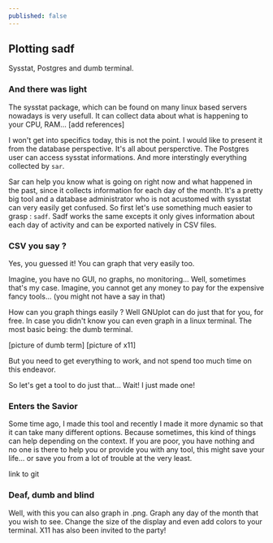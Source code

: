 ```yaml
---
published: false
---
```

## Plotting sadf

Sysstat, Postgres and dumb terminal.  

### And there was light

The sysstat package, which can be found on many linux based servers nowadays is very usefull. 
It can collect data about what is happening to your CPU, RAM... [add references]

I won't get into specifics today, this is not the point. I would like to present it from the database perspective. It's all about persperctive. The Postgres user can access sysstat informations. And more interstingly everything collected by `sar`. 

Sar can help you know what is going on right now and what happened in the past, since it collects information for each day of the month. It's a pretty big tool and a database administrator who is not acustomed with sysstat can very easily get confused. So first let's use something much easier to grasp :  `sadf`. Sadf works the same excepts it only gives information about each day of activity and can be exported natively in CSV files. 

### CSV you say ? 

Yes, you guessed it! You can graph that very easily too.

Imagine, you have no GUI, no graphs, no monitoring... Well, sometimes that's my case. 
Imagine, you cannot get any money to pay for the expensive fancy tools... (you might not have a say in that)

How can you graph things easily ? Well GNUplot can do just that for you, for free.
In case you didn't know you can even graph in a linux terminal. 
The most basic being: the dumb terminal. 

[picture of dumb term]
[picture of x11]

But you need to get everything to work, and not spend too much time on this endeavor. 

So let's get a tool to do just that... Wait! I just made one! 


### Enters the Savior

Some time ago, I made this tool and recently I made it more dynamic so that it can take many different options. Because sometimes, this kind of things can help depending on the context. 
If you are poor, you have nothing and no one is there to help you or provide you with any tool, this might save your life... or save you from a lot of trouble at the very least.

link to git

### Deaf, dumb and blind

Well, with this you can also graph in .png. Graph any day of the month that you wish to see. 
Change the size of the display and even add colors to your terminal.
X11 has also been invited to the party!


